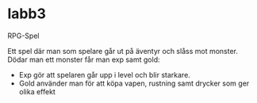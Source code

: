 # labb3
RPG-Spel

Ett spel där man som spelare går ut på äventyr och slåss mot monster.
Dödar man ett monster får man exp samt gold:
 * Exp gör att spelaren går upp i level och blir starkare.
 * Gold använder man för att köpa vapen, rustning samt drycker som ger olika effekt

